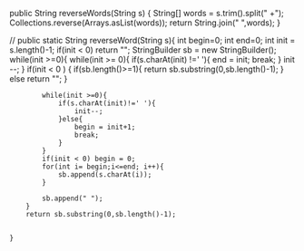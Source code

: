  public String reverseWords(String s) {
        String[] words = s.trim().split(" +");
        Collections.reverse(Arrays.asList(words));
        return String.join(" ",words);
    }
	
//
public static String reverseWord(String s){
        int begin=0;
        int end=0;
        int init = s.length()-1;
        if(init < 0) return "";
        StringBuilder sb = new StringBuilder();
        while(init >=0){
            while(init >= 0){
                if(s.charAt(init) !=' '){
                    end = init;
                    break;
                }
                init --;
            }
            if(init < 0 ) {
                if(sb.length()>=1){
                    return sb.substring(0,sb.length()-1);
                }
                else return "";
            }



            while(init >=0){
                if(s.charAt(init)!=' '){
                    init--;
                }else{
                    begin = init+1;
                    break;
                }
            }
            if(init < 0) begin = 0;
            for(int i= begin;i<=end; i++){
                sb.append(s.charAt(i));
            }

            sb.append(" ");
        }
        return sb.substring(0,sb.length()-1);


    }